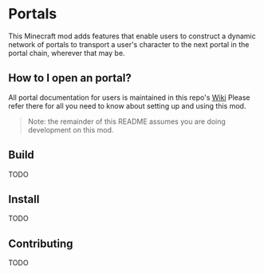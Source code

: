 # Portals

This Minecraft mod adds features that enable users to construct a dynamic
network of portals to transport a user's character to the next portal in the
portal chain, wherever that may be.

## How to I open an portal?

All portal documentation for users is maintained in this repo's
[Wiki](https://github.com/acbodine/minecraftserver-portals/wiki) Please refer
there for all you need to know about setting up and using this mod.

> Note: the remainder of this README assumes you are doing development on this mod.

## Build
TODO

## Install
TODO

## Contributing
TODO
